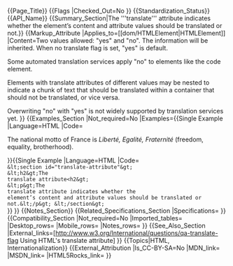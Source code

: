 {{Page_Title}}
{{Flags
|Checked_Out=No
}}
{{Standardization_Status}}
{{API_Name}}
{{Summary_Section|The '''translate''' attribute indicates whether the element’s content and attribute values should be translated or not.}}
{{Markup_Attribute
|Applies_to=[[dom/HTMLElement|HTMLElement]]
|Content=Two values allowed: "yes" and "no". The information will be inherited. When no translate flag is set, "yes" is default.

Some automated translation services apply "no" to elements like the code element.

Elements with translate attributes of different values may be nested to indicate a chunk of text that should be translated within a container that should not be translated, or vice versa.

Overwriting "no" with "yes" is not widely supported by translation services yet.
}}
{{Examples_Section
|Not_required=No
|Examples={{Single Example
|Language=HTML
|Code=<syntaxhighlight><p>The national motto of France is
<i lang="fr" translate="no">Liberté, Egalité, Fraternité</i>
(freedom, equality, brotherhood).</p></syntaxhighlight>
}}{{Single Example
|Language=HTML
|Code=<syntaxhighlight><code translate="no">
&amp;lt;section id="translate-attribute"&amp;gt;
&amp;lt;h2&amp;gt;<span translate="yes">The <span translate="no">translate</span> attribute&lt;h2&amp;gt;
&amp;lt;p&amp;gt;<span translate="yes">The <span translate="no">translate</span> attribute indicates whether the element’s content and attribute values should be translated or not.</span>&amp;lt;/p&amp;gt;
&amp;lt;/section&amp;gt;
</code></syntaxhighlight>
}}
}}
{{Notes_Section}}
{{Related_Specifications_Section
|Specifications=
}}
{{Compatibility_Section
|Not_required=No
|Imported_tables=
|Desktop_rows=
|Mobile_rows=
|Notes_rows=
}}
{{See_Also_Section
|External_links=[http://www.w3.org/International/questions/qa-translate-flag Using HTML's translate attribute]
}}
{{Topics|HTML, Internationalization}}
{{External_Attribution
|Is_CC-BY-SA=No
|MDN_link=
|MSDN_link=
|HTML5Rocks_link=
}}